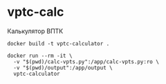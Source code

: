 # vptc-calc
Калькулятор ВПТК

```
docker build -t vptc-calculator .
```

```
docker run --rm -it \
  -v "$(pwd)/calc-vpts.py":/app/calc-vpts.py:ro \
  -v "$(pwd)/output":/app/output \
  vptc-calculator
```
